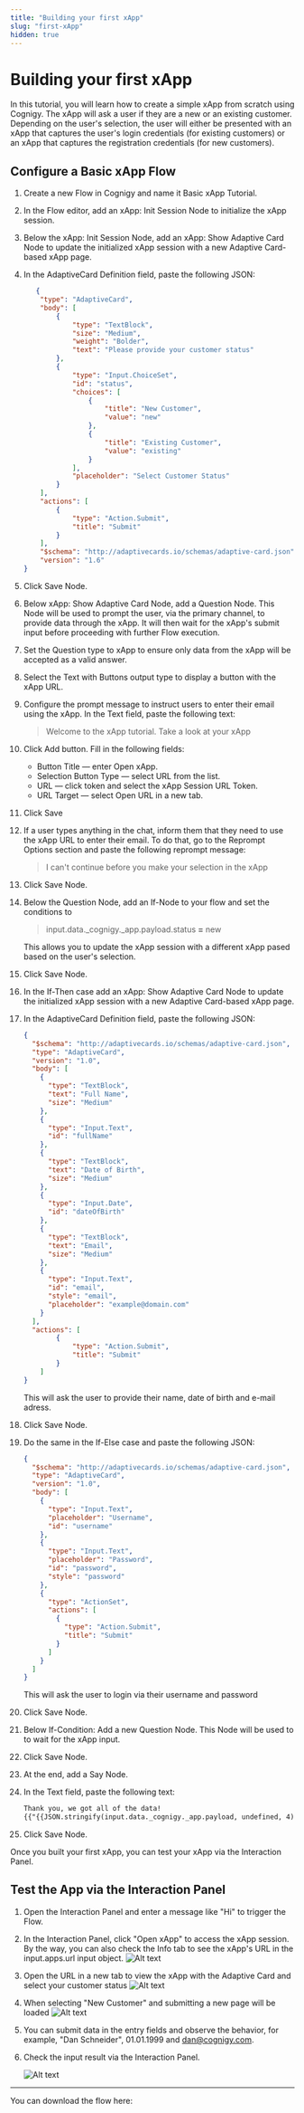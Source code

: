```yaml
---
title: "Building your first xApp"
slug: "first-xApp"
hidden: true
---
```


# Building your first xApp

In this tutorial, you will learn how to create a simple xApp from scratch using Cognigy. The xApp will ask a user if they are a new or an existing customer. Depending on the user's selection, the user will either be presented with an xApp that captures the user's login credentials (for existing customers) or an xApp that captures the registration credentials (for new customers).

## Configure a Basic xApp Flow
1. Create a new Flow in Cognigy and name it Basic xApp Tutorial.
2. In the Flow editor, add an xApp: Init Session Node to initialize the xApp session.
3. Below the xApp: Init Session Node, add an xApp: Show Adaptive Card Node to update the initialized xApp session with a new Adaptive Card-based xApp page.
4. In the AdaptiveCard Definition field, paste the following JSON:
 
    ```json
       {
        "type": "AdaptiveCard",
        "body": [
            {
                "type": "TextBlock",
                "size": "Medium",
                "weight": "Bolder",
                "text": "Please provide your customer status"
            },
            {
                "type": "Input.ChoiceSet",
                "id": "status",
                "choices": [
                    {
                        "title": "New Customer",
                        "value": "new"
                    },
                    {
                        "title": "Existing Customer",
                        "value": "existing"
                    }
                ],
                "placeholder": "Select Customer Status"
            }
        ],
        "actions": [
            {
                "type": "Action.Submit",
                "title": "Submit"
            }
        ],
        "$schema": "http://adaptivecards.io/schemas/adaptive-card.json",
        "version": "1.6"
    }
    ```    
5. Click Save Node.
6. Below xApp: Show Adaptive Card Node, add a Question Node. This Node will be used to prompt the user, via the primary channel, to provide data through the xApp. It will then wait for the xApp's submit input before proceeding with further Flow execution.
7. Set the Question type to xApp to ensure only data from the xApp will be accepted as a valid answer.
8. Select the Text with Buttons output type to display a button with the xApp URL.
9. Configure the prompt message to instruct users to enter their email using the xApp. In the Text field, paste the following text:
   >Welcome to the xApp tutorial. Take a look at your xApp
10. Click Add button. Fill in the following fields:
    - Button Title — enter Open xApp.
    - Selection Button Type — select URL from the list.
    - URL — click token and select the xApp Session URL Token.
    - URL Target — select Open URL in a new tab.
11. Click Save
12. If a user types anything in the chat, inform them that they need to use the xApp URL to enter their email. To do that, go to the Reprompt Options section and paste the following reprompt message:
    >I can't continue before you make your selection in the xApp
13. Click Save Node.
14. Below the Question Node, add an If-Node to your flow and set the conditions to
    > input.data._cognigy._app.payload.status **=** new

    This allows you to update the xApp session with a different xApp pased based on the user's selection.
15. Click Save Node.
16. In the If-Then case add an xApp: Show Adaptive Card Node to update the initialized xApp session with a new Adaptive Card-based xApp page.
17. In the AdaptiveCard Definition field, paste the following JSON:

    ```json
    {
      "$schema": "http://adaptivecards.io/schemas/adaptive-card.json",
      "type": "AdaptiveCard",
      "version": "1.0",
      "body": [
        {
          "type": "TextBlock",
          "text": "Full Name",
          "size": "Medium"
        },
        {
          "type": "Input.Text",
          "id": "fullName"
        },
        {
          "type": "TextBlock",
          "text": "Date of Birth",
          "size": "Medium"
        },
        {
          "type": "Input.Date",
          "id": "dateOfBirth"
        },
        {
          "type": "TextBlock",
          "text": "Email",
          "size": "Medium"
        },
        {
          "type": "Input.Text",
          "id": "email",
          "style": "email",
          "placeholder": "example@domain.com"
        }
      ],
      "actions": [
            {
                "type": "Action.Submit",
                "title": "Submit"
            }
        ]
    }
    ```
    This will ask the user to provide their name, date of birth and e-mail adress.

18. Click Save Node.
19. Do the same in the If-Else case and paste the following JSON:

    ```json
    {
      "$schema": "http://adaptivecards.io/schemas/adaptive-card.json",
      "type": "AdaptiveCard",
      "version": "1.0",
      "body": [
        {
          "type": "Input.Text",
          "placeholder": "Username",
          "id": "username"
        },
        {
          "type": "Input.Text",
          "placeholder": "Password",
          "id": "password",
          "style": "password"
        },
        {
          "type": "ActionSet",
          "actions": [
            {
              "type": "Action.Submit",
              "title": "Submit"
            }
          ]
        }
      ]
    }
    ```
    This will ask the user to login via their username and password

20. Click Save Node.
21. Below If-Condition: Add a new Question Node. This Node will be used to to wait for the xApp input.
22. Click Save Node.
23. At the end, add a Say Node.
24. In the Text field, paste the following text:
    ```txt
    Thank you, we got all of the data!
    {{"{{JSON.stringify(input.data._cognigy._app.payload, undefined, 4)}}"}}
    ```
25. Click Save Node.

Once you built your first xApp, you can test your xApp via the Interaction Panel.

##  Test the App via the Interaction Panel

1. Open the Interaction Panel and enter a message like "Hi" to trigger the Flow.
2. In the Interaction Panel, click "Open xApp" to access the xApp session. By the way, you can also check the Info tab to see the xApp's URL in the input.apps.url input object.
   ![Alt text](image-3.png)
3. Open the URL in a new tab to view the xApp with the Adaptive Card and select your customer status
   ![Alt text](image-4.png)
4. When selecting "New Customer" and submitting a new page will be loaded
   ![Alt text](image-5.png)
5. You can submit data in the entry fields and observe the behavior, for example, "Dan Schneider", 01.01.1999 and dan@cognigy.com.
6. Check the input result via the Interaction Panel.

   ![Alt text](image-6.png)


---
You can download the flow here: